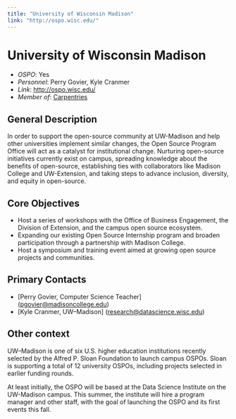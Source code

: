```yaml
---
title: "University of Wisconsin Madison"
link: "http://ospo.wisc.edu/"
--- 
```


# University of Wisconsin Madison

- *OSPO*: Yes
- *Personnel*: Perry Govier, Kyle Cranmer
- *Link*: http://ospo.wisc.edu/
- *Member of*: [Carpentries](https://carpentries.org/members/)

##  General Description

In order to support the open-source community at UW-Madison and help other universities implement similar changes, the Open Source Program Office will act as a catalyst for institutional change. Nurturing open-source initiatives currently exist on campus, spreading knowledge about the benefits of open-source, establishing ties with collaborators like Madison College and UW-Extension, and taking steps to advance inclusion, diversity, and equity in open-source.

## Core Objectives

- Host a series of workshops with the Office of Business Engagement, the Division of Extension, and the campus open source ecosystem.
- Expanding our existing Open Source Internship program and broaden participation through a partnership with Madison College.
- Host a symposium and training event aimed at growing open source projects and communities.

## Primary Contacts

- [Perry Govier, Computer Science Teacher] (pgovier@madisoncollege.edu)
- [Kyle Cranmer, UW–Madison] (research@datascience.wisc.edu)

## Other context

UW–Madison is one of six U.S. higher education institutions recently selected by the Alfred P. Sloan Foundation to launch campus OSPOs. Sloan is supporting a total of 12 university OSPOs, including projects selected in earlier funding rounds.

At least initially, the OSPO will be based at the Data Science Institute on the UW-Madison campus. This summer, the institute will hire a program manager and other staff, with the goal of launching the OSPO and its first events this fall.